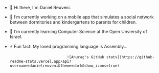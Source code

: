 - 👋 Hi there, I'm Daniel Reuveni.
- 🔭 I’m currently working on a mobile app that simulates a social network between dormitories and kindergartens to parents for children.
- 🌱 I’m currently learning Computer Science at the Open Unviersity of Israel.
- ⚡ Fun fact: My loved programmng language is Assembly...

								![Anurag's GitHub stats](https://github-readme-stats.vercel.app/api?username=danielreuveni&theme=dark&show_icons=true)


<!--
**danielreuveni/danielreuveni** is a ✨ _special_ ✨ repository because its `README.md` (this file) appears on your GitHub profile.

Here are some ideas to get you started:

- 🔭 I’m currently working on a mobile app that simulates a social network between dormitories and kindergartens to parents for children.
- 🌱 I’m currently learning Computer Science at the Open Unviersity of Israel.
- 📫 How to reach me: danielre162162@gmail.com
- ⚡ Fun fact: I like Assembly
-->


